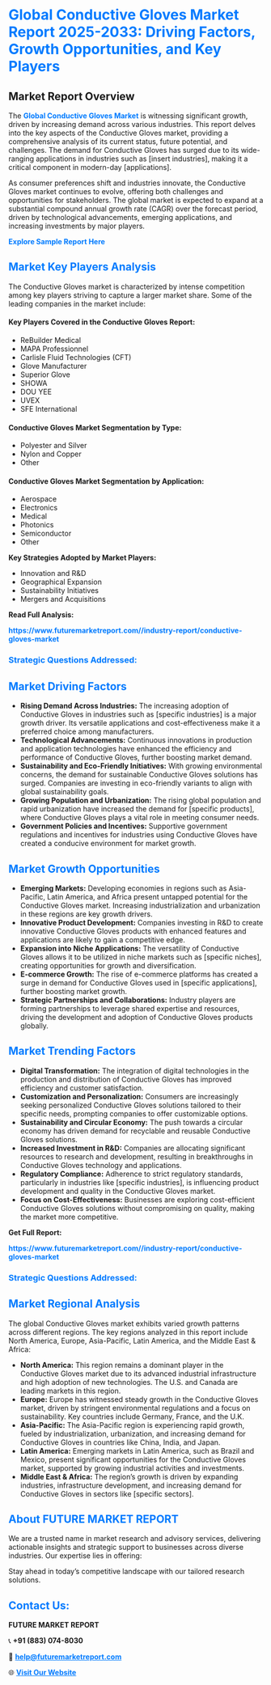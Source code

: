 <h1 style="color: #007BFF;">Global Conductive Gloves Market Report 2025-2033: Driving Factors, Growth Opportunities, and Key Players</h1>

<section id="overview">
<h2>Market Report Overview</h2>
<p>The <a href="https://www.futuremarketreport.com//industry-report/conductive-gloves-market" style="color: #007BFF; text-decoration: none;"><strong>Global Conductive Gloves Market</strong></a> is witnessing significant growth, driven by increasing demand across various industries. This report delves into the key aspects of the Conductive Gloves market, providing a comprehensive analysis of its current status, future potential, and challenges. The demand for Conductive Gloves has surged due to its wide-ranging applications in industries such as [insert industries], making it a critical component in modern-day [applications].</p>
<p>As consumer preferences shift and industries innovate, the Conductive Gloves market continues to evolve, offering both challenges and opportunities for stakeholders. The global market is expected to expand at a substantial compound annual growth rate (CAGR) over the forecast period, driven by technological advancements, emerging applications, and increasing investments by major players.</p>
</section>

<section id="overview">
<p><a href="https://www.futuremarketreport.com//request-sample/reportId=52193" style="color: #007BFF; text-decoration: none;"><strong>Explore Sample Report Here</strong></a></p>
</section>

<section id="key-players">
<h2 style="color: #007BFF;">Market Key Players Analysis</h2>
<p>The Conductive Gloves market is characterized by intense competition among key players striving to capture a larger market share. Some of the leading companies in the market include:</p>
<h4>Key Players Covered in the Conductive Gloves Report:</h4>
<ul><li>ReBuilder Medical</li><li>MAPA Professionnel</li><li>Carlisle Fluid Technologies (CFT)</li><li>Glove Manufacturer</li><li>Superior Glove</li><li>SHOWA</li><li>DOU YEE</li><li>UVEX</li><li>SFE International</li></ul>
<h4>Conductive Gloves Market Segmentation by Type:</h4>
<ul><li>Polyester and Silver</li><li>Nylon and Copper</li><li>Other</li></ul>

<h4>Conductive Gloves Market Segmentation by Application:</h4>
<ul><li>Aerospace</li><li>Electronics</li><li>Medical</li><li>Photonics</li><li>Semiconductor</li><li>Other</li></ul>
<p><strong>Key Strategies Adopted by Market Players:</strong></p>
<ul>
<li>Innovation and R&D</li>
<li>Geographical Expansion</li>
<li>Sustainability Initiatives</li>
<li>Mergers and Acquisitions</li>
</ul>
</section>

<section>
<p><strong>Read Full Analysis: </strong></p><a href="https://www.futuremarketreport.com//industry-report/conductive-gloves-market" style="color: #007BFF; text-decoration: none;"><strong>https://www.futuremarketreport.com//industry-report/conductive-gloves-market</strong></a>
<h3 style="color: #007BFF;">Strategic Questions Addressed:</h3>
</section>

<section id="driving-factors">
<h2 style="color: #007BFF;">Market Driving Factors</h2>
<ul>
<li><strong>Rising Demand Across Industries:</strong> The increasing adoption of Conductive Gloves in industries such as [specific industries] is a major growth driver. Its versatile applications and cost-effectiveness make it a preferred choice among manufacturers.</li>
<li><strong>Technological Advancements:</strong> Continuous innovations in production and application technologies have enhanced the efficiency and performance of Conductive Gloves, further boosting market demand.</li>
<li><strong>Sustainability and Eco-Friendly Initiatives:</strong> With growing environmental concerns, the demand for sustainable Conductive Gloves solutions has surged. Companies are investing in eco-friendly variants to align with global sustainability goals.</li>
<li><strong>Growing Population and Urbanization:</strong> The rising global population and rapid urbanization have increased the demand for [specific products], where Conductive Gloves plays a vital role in meeting consumer needs.</li>
<li><strong>Government Policies and Incentives:</strong> Supportive government regulations and incentives for industries using Conductive Gloves have created a conducive environment for market growth.</li>
</ul>
</section>

<section id="growth-opportunities">
<h2 style="color: #007BFF;">Market Growth Opportunities</h2>
<ul>
<li><strong>Emerging Markets:</strong> Developing economies in regions such as Asia-Pacific, Latin America, and Africa present untapped potential for the Conductive Gloves market. Increasing industrialization and urbanization in these regions are key growth drivers.</li>
<li><strong>Innovative Product Development:</strong> Companies investing in R&D to create innovative Conductive Gloves products with enhanced features and applications are likely to gain a competitive edge.</li>
<li><strong>Expansion into Niche Applications:</strong> The versatility of Conductive Gloves allows it to be utilized in niche markets such as [specific niches], creating opportunities for growth and diversification.</li>
<li><strong>E-commerce Growth:</strong> The rise of e-commerce platforms has created a surge in demand for Conductive Gloves used in [specific applications], further boosting market growth.</li>
<li><strong>Strategic Partnerships and Collaborations:</strong> Industry players are forming partnerships to leverage shared expertise and resources, driving the development and adoption of Conductive Gloves products globally.</li>
</ul>
</section>

<section id="trending-factors">
<h2 style="color: #007BFF;">Market Trending Factors</h2>
<ul>
<li><strong>Digital Transformation:</strong> The integration of digital technologies in the production and distribution of Conductive Gloves has improved efficiency and customer satisfaction.</li>
<li><strong>Customization and Personalization:</strong> Consumers are increasingly seeking personalized Conductive Gloves solutions tailored to their specific needs, prompting companies to offer customizable options.</li>
<li><strong>Sustainability and Circular Economy:</strong> The push towards a circular economy has driven demand for recyclable and reusable Conductive Gloves solutions.</li>
<li><strong>Increased Investment in R&D:</strong> Companies are allocating significant resources to research and development, resulting in breakthroughs in Conductive Gloves technology and applications.</li>
<li><strong>Regulatory Compliance:</strong> Adherence to strict regulatory standards, particularly in industries like [specific industries], is influencing product development and quality in the Conductive Gloves market.</li>
<li><strong>Focus on Cost-Effectiveness:</strong> Businesses are exploring cost-efficient Conductive Gloves solutions without compromising on quality, making the market more competitive.</li>
</ul>
</section>

<section>
<p><strong>Get Full Report: </strong></p><a href="https://www.futuremarketreport.com//industry-report/conductive-gloves-market" style="color: #007BFF; text-decoration: none;"><strong>https://www.futuremarketreport.com//industry-report/conductive-gloves-market</strong></a>
<h3 style="color: #007BFF;">Strategic Questions Addressed:</h3>
</section>


<section id="regional-analysis">
<h2 style="color: #007BFF;">Market Regional Analysis</h2>
<p>The global Conductive Gloves market exhibits varied growth patterns across different regions. The key regions analyzed in this report include North America, Europe, Asia-Pacific, Latin America, and the Middle East & Africa:</p>
<ul>
<li><strong>North America:</strong> This region remains a dominant player in the Conductive Gloves market due to its advanced industrial infrastructure and high adoption of new technologies. The U.S. and Canada are leading markets in this region.</li>
<li><strong>Europe:</strong> Europe has witnessed steady growth in the Conductive Gloves market, driven by stringent environmental regulations and a focus on sustainability. Key countries include Germany, France, and the U.K.</li>
<li><strong>Asia-Pacific:</strong> The Asia-Pacific region is experiencing rapid growth, fueled by industrialization, urbanization, and increasing demand for Conductive Gloves in countries like China, India, and Japan.</li>
<li><strong>Latin America:</strong> Emerging markets in Latin America, such as Brazil and Mexico, present significant opportunities for the Conductive Gloves market, supported by growing industrial activities and investments.</li>
<li><strong>Middle East & Africa:</strong> The region’s growth is driven by expanding industries, infrastructure development, and increasing demand for Conductive Gloves in sectors like [specific sectors].</li>
</ul>
</section>

<footer>
<h2 style="color: #007BFF;">About FUTURE MARKET REPORT</h2>
<p>We are a trusted name in market research and advisory services, delivering actionable insights and strategic support to businesses across diverse industries. Our expertise lies in offering:</p>

<p>Stay ahead in today’s competitive landscape with our tailored research solutions.</p>

<h2 style="color: #007BFF;">Contact Us:</h2>
<p><strong>FUTURE MARKET REPORT</strong></p>
<p>📞 <strong>+91 (883) 074-8030</strong></p>
<p>📧 <strong><a href="mailto:help@futuremarketreport.com" style="color: #007BFF;">help@futuremarketreport.com</a></strong></p>
<p>🌐 <strong><a href="https://www.futuremarketreport.com/" style="color: #007BFF;">Visit Our Website</a></strong></p>
</footer>